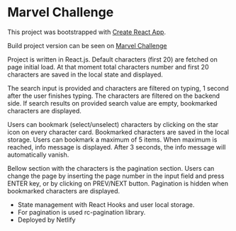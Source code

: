 # Marvel Challenge

This project was bootstrapped with [Create React App](https://github.com/facebook/create-react-app).

Build project version can be seen on [Marvel Challenge](https://app-marvel-challenge.netlify.app/)

Project is written in React.js. Default characters (first 20) are fetched on page initial load. At that moment total characters number and first 20 characters are saved in the local state and displayed.

The search input is provided and characters are filtered on typing, 1 second after the user finishes typing. The characters are filtered on the backend side. If search results on provided search value are empty, bookmarked characters are displayed.

Users can bookmark (select/unselect) characters by clicking on the star icon on every character card. Bookmarked characters are saved in the local storage. Users can bookmark a maximum of 5 items. When maximum is reached, info message is displayed. After 3 seconds, the info message will automatically vanish.

Bellow section with the characters is the pagination section. Users can change the page by inserting the page number in the input field and press ENTER key, or by clicking on PREV/NEXT button. Pagination is hidden when bookmarked characters are displayed.

- State management with React Hooks and user local storage.
- For pagination is used rc-pagination library.
- Deployed by Netlify

